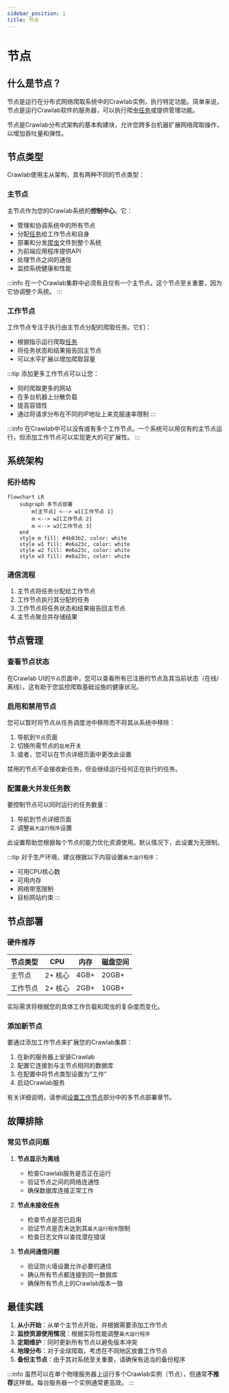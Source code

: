 ```yaml
---
sidebar_position: 1
title: 节点
---
```


# 节点

## 什么是节点？

节点是运行在分布式网络爬取系统中的Crawlab实例，执行特定功能。简单来说，节点是运行Crawlab软件的服务器，可以执行爬虫[任务](../task/index.md)或提供管理功能。

节点是Crawlab分布式架构的基本构建块，允许您跨多台机器扩展网络爬取操作，以增加吞吐量和弹性。

## 节点类型

Crawlab使用主从架构，具有两种不同的节点类型：

### 主节点

主节点作为您的Crawlab系统的**控制中心**。它：

- 管理和协调系统中的所有节点
- 分配[任务](../task/index.md)给工作节点和自身
- 部署和分发[爬虫](../spider/index.md)文件到整个系统
- 为前端应用程序提供API
- 处理节点之间的通信
- 监控系统健康和性能

:::info
在一个Crawlab集群中必须有且仅有一个主节点。这个节点至关重要，因为它协调整个系统。
:::

### 工作节点

工作节点专注于执行由主节点分配的爬取任务。它们：

- 根据指示运行爬取[任务](../task/index.md)
- 将任务状态和结果报告回主节点
- 可以水平扩展以增加爬取容量

:::tip
添加更多工作节点可以让您：
- 同时爬取更多的网站
- 在多台机器上分散负载
- 提高容错性
- 通过将请求分布在不同的IP地址上来克服速率限制
:::

:::info
在Crawlab中可以没有或有多个工作节点。一个系统可以用仅有的主节点运行，但添加工作节点可以实现更大的可扩展性。
:::

## 系统架构

### 拓扑结构

```mermaid
flowchart LR
    subgraph 多节点部署
        m[主节点] <--> w1[工作节点 1]
        m <--> w2[工作节点 2]
        m <--> w3[工作节点 3]
    end
    style m fill: #4b83b2, color: white
    style w1 fill: #e6a23c, color: white
    style w2 fill: #e6a23c, color: white
    style w3 fill: #e6a23c, color: white
```

### 通信流程

1. 主节点将任务分配给工作节点
2. 工作节点执行其分配的任务
3. 工作节点将任务状态和结果报告回主节点
4. 主节点聚合并存储结果

## 节点管理

### 查看节点状态

在Crawlab UI的`节点`页面中，您可以查看所有已注册的节点及其当前状态（在线/离线）。这有助于您监控爬取基础设施的健康状况。

### 启用和禁用节点

您可以暂时将节点从任务调度池中移除而不将其从系统中移除：

1. 导航到`节点`页面
2. 切换所需节点的`启用`开关
3. 或者，您可以在节点详细页面中更改此设置

禁用的节点不会接收新任务，但会继续运行任何正在执行的任务。

### 配置最大并发任务数

要控制节点可以同时运行的任务数量：

1. 导航到节点详细页面
2. 调整`最大运行程序`设置

此设置帮助您根据每个节点的能力优化资源使用。默认情况下，此设置为无限制。

:::tip
对于生产环境，建议根据以下内容设置`最大运行程序`：
- 可用CPU核心数
- 可用内存
- 网络带宽限制
- 目标网站约束
:::

## 节点部署

### 硬件推荐

| 节点类型 | CPU | 内存 | 磁盘空间 |
|----------|-----|------|----------|
| 主节点 | 2+ 核心 | 4GB+ | 20GB+ |
| 工作节点 | 2+ 核心 | 2GB+ | 10GB+ |

实际需求将根据您的具体工作负载和爬虫的复杂度而变化。

### 添加新节点

要通过添加工作节点来扩展您的Crawlab集群：

1. 在新的服务器上安装Crawlab
2. 配置它连接到与主节点相同的数据库
3. 在配置中将节点类型设置为“工作”
4. 启动Crawlab服务

有关详细说明，请参阅[设置工作节点](../../getting-started/installation.md#设置工作节点)部分中的多节点部署章节。

## 故障排除

### 常见节点问题

1. **节点显示为离线**
   - 检查Crawlab服务是否正在运行
   - 验证节点之间的网络连通性
   - 确保数据库连接正常工作

2. **节点未接收任务**
   - 检查节点是否已启用
   - 验证节点是否未达到其`最大运行程序`限制
   - 检查日志文件以查找潜在错误

3. **节点间通信问题**
   - 验证防火墙设置允许必要的通信
   - 确认所有节点都连接到同一数据库
   - 确保所有节点上的Crawlab版本一致

## 最佳实践

1. **从小开始**：从单个主节点开始，并根据需要添加工作节点
2. **监控资源使用情况**：根据实际性能调整`最大运行程序`
3. **定期维护**：同时更新所有节点以避免版本冲突
4. **地理分布**：对于全球爬取，考虑在不同地区放置工作节点
5. **备份主节点**：由于其对系统至关重要，请确保有适当的备份程序

:::info
虽然可以在单个物理服务器上运行多个Crawlab实例（节点），但通常**不推荐**这样做。每台服务器一个实例通常更高效。
:::